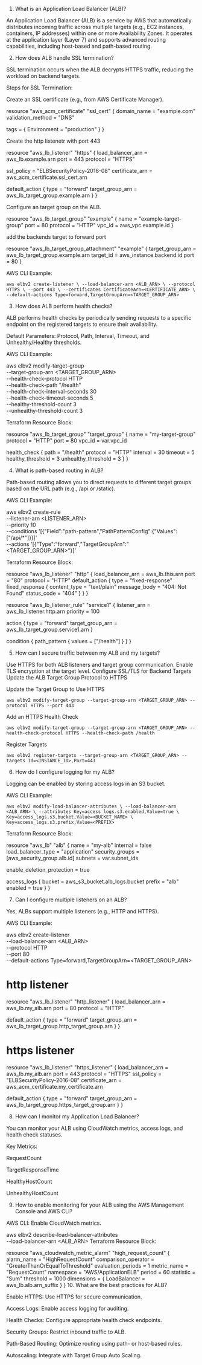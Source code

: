 1. What is an Application Load Balancer (ALB)?

An Application Load Balancer (ALB) is a service by AWS that automatically distributes incoming traffic across multiple targets (e.g., EC2 instances, containers, IP addresses) within one or more Availability Zones. It operates at the application layer (Layer 7) and supports advanced routing capabilities, including host-based and path-based routing.

2. How does ALB handle SSL termination?

SSL termination occurs when the ALB decrypts HTTPS traffic, reducing the workload on backend targets.

Steps for SSL Termination:

Create an SSL certificate (e.g., from AWS Certificate Manager).

resource "aws_acm_certificate" "ssl_cert" {
  domain_name       = "example.com"
  validation_method = "DNS"

  tags = {
    Environment = "production"
  }
}

Create the http listenetr with port 443

resource "aws_lb_listener" "https" {
  load_balancer_arn = aws_lb.example.arn
  port              = 443
  protocol          = "HTTPS"

  ssl_policy = "ELBSecurityPolicy-2016-08"
  certificate_arn = aws_acm_certificate.ssl_cert.arn

  default_action {
    type = "forward"
    target_group_arn = aws_lb_target_group.example.arn
  }
}


Configure an target group on the ALB.

resource "aws_lb_target_group" "example" {
  name     = "example-target-group"
  port     = 80
  protocol = "HTTP"
  vpc_id   = aws_vpc.example.id
}

add the backends target to forward port

resource "aws_lb_target_group_attachment" "example" {
  target_group_arn = aws_lb_target_group.example.arn
  target_id        = aws_instance.backend.id
  port             = 80
}

AWS CLI Example:

``aws elbv2 create-listener \
  --load-balancer-arn <ALB_ARN> \
  --protocol HTTPS \
  --port 443 \
  --certificates CertificateArn=<CERTIFICATE_ARN> \
  --default-actions Type=forward,TargetGroupArn=<TARGET_GROUP_ARN>``

3. How does ALB perform health checks?

ALB performs health checks by periodically sending requests to a specific endpoint on the registered targets to ensure their availability.

Default Parameters: Protocol, Path, Interval, Timeout, and Unhealthy/Healthy thresholds.

AWS CLI Example:

aws elbv2 modify-target-group \
  --target-group-arn <TARGET_GROUP_ARN> \
  --health-check-protocol HTTP \
  --health-check-path "/health" \
  --health-check-interval-seconds 30 \
  --health-check-timeout-seconds 5 \
  --healthy-threshold-count 3 \
  --unhealthy-threshold-count 3

Terraform Resource Block:

resource "aws_lb_target_group" "target_group" {
  name        = "my-target-group"
  protocol    = "HTTP"
  port        = 80
  vpc_id      = var.vpc_id

  health_check {
    path                = "/health"
    protocol            = "HTTP"
    interval            = 30
    timeout             = 5
    healthy_threshold   = 3
    unhealthy_threshold = 3
  }
}

4. What is path-based routing in ALB?

Path-based routing allows you to direct requests to different target groups based on the URL path (e.g., /api or /static).

AWS CLI Example:

aws elbv2 create-rule \
  --listener-arn <LISTENER_ARN> \
  --priority 10 \
  --conditions '[{"Field":"path-pattern","PathPatternConfig":{"Values":["/api/*"]}}]' \
  --actions '[{"Type":"forward","TargetGroupArn":"<TARGET_GROUP_ARN>"}]'

Terraform Resource Block:

resource "aws_lb_listener" "http" {
  load_balancer_arn = aws_lb.this.arn
  port              = "80"
  protocol          = "HTTP"
  default_action {
    type = "fixed-response"
    fixed_response {
      content_type = "text/plain"
      message_body = "404: Not Found"
      status_code  = "404"
    }
  }
}

resource "aws_lb_listener_rule" "service1" {
  listener_arn = aws_lb_listener.http.arn
  priority     = 100

  action {
    type             = "forward"
    target_group_arn = aws_lb_target_group.service1.arn
  }

  condition {
    path_pattern {
      values = ["/health"]
    }
  }
}


5. How can I secure traffic between my ALB and my targets?

Use HTTPS for both ALB listeners and target group communication.
Enable TLS encryption at the target level.
Configure SSL/TLS for Backend Targets
Update the ALB Target Group Protocol to HTTPS

Update the Target Group to Use HTTPS

``aws elbv2 modify-target-group --target-group-arn <TARGET_GROUP_ARN> --protocol HTTPS --port 443``

Add an HTTPS Health Check

``aws elbv2 modify-target-group --target-group-arn <TARGET_GROUP_ARN> --health-check-protocol HTTPS --health-check-path /health``

Register Targets

``aws elbv2 register-targets --target-group-arn <TARGET_GROUP_ARN> --targets Id=<INSTANCE_ID>,Port=443``


6. How do I configure logging for my ALB?

Logging can be enabled by storing access logs in an S3 bucket.

AWS CLI Example:

``aws elbv2 modify-load-balancer-attributes \
  --load-balancer-arn <ALB_ARN> \
  --attributes Key=access_logs.s3.enabled,Value=true \
               Key=access_logs.s3.bucket,Value=<BUCKET_NAME> \
               Key=access_logs.s3.prefix,Value=<PREFIX>``

Terraform Resource Block:

resource "aws_lb" "alb" {
  name               = "my-alb"
  internal           = false
  load_balancer_type = "application"
  security_groups    = [aws_security_group.alb.id]
  subnets            = var.subnet_ids

  enable_deletion_protection = true

  access_logs {
    bucket = aws_s3_bucket.alb_logs.bucket
    prefix = "alb"
    enabled = true
  }
}

7. Can I configure multiple listeners on an ALB?

Yes, ALBs support multiple listeners (e.g., HTTP and HTTPS).

AWS CLI Example:

aws elbv2 create-listener \
  --load-balancer-arn <ALB_ARN> \
  --protocol HTTP \
  --port 80 \
  --default-actions Type=forward,TargetGroupArn=<TARGET_GROUP_ARN>

# http listener

resource "aws_lb_listener" "http_listener" {
  load_balancer_arn = aws_lb.my_alb.arn
  port              = 80
  protocol          = "HTTP"

  default_action {
    type             = "forward"
    target_group_arn = aws_lb_target_group.http_target_group.arn
  }
}

# https listener

resource "aws_lb_listener" "https_listener" {
  load_balancer_arn = aws_lb.my_alb.arn
  port              = 443
  protocol          = "HTTPS"
  ssl_policy        = "ELBSecurityPolicy-2016-08"
  certificate_arn   = aws_acm_certificate.my_certificate.arn

  default_action {
    type             = "forward"
    target_group_arn = aws_lb_target_group.https_target_group.arn
  }
}


8. How can I monitor my Application Load Balancer?

You can monitor your ALB using CloudWatch metrics, access logs, and health check statuses.

Key Metrics:

RequestCount

TargetResponseTime

HealthyHostCount

UnhealthyHostCount

9. How to enable monitoring for your ALB using the AWS Management Console and AWS CLI?

AWS CLI:
Enable CloudWatch metrics.

aws elbv2 describe-load-balancer-attributes \
  --load-balancer-arn <ALB_ARN>
Terraform Resource Block:

resource "aws_cloudwatch_metric_alarm" "high_request_count" {
  alarm_name          = "HighRequestCount"
  comparison_operator = "GreaterThanOrEqualToThreshold"
  evaluation_periods  = 1
  metric_name         = "RequestCount"
  namespace           = "AWS/ApplicationELB"
  period              = 60
  statistic           = "Sum"
  threshold           = 1000
  dimensions = {
    LoadBalancer = aws_lb.alb.arn_suffix
  }
}
10. What are the best practices for ALB?

Enable HTTPS: Use HTTPS for secure communication.

Access Logs: Enable access logging for auditing.

Health Checks: Configure appropriate health check endpoints.

Security Groups: Restrict inbound traffic to ALB.

Path-Based Routing: Optimize routing using path- or host-based rules.

Autoscaling: Integrate with Target Group Auto Scaling.

